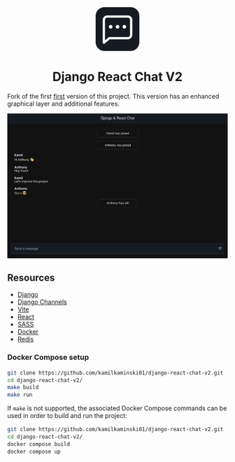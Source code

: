 <div align="center">
  <img alt="Logo" src="https://raw.githubusercontent.com/kamilkaminski01/django-react-chat-v2/master/frontend/public/favicon-512x512.png" width="100" />
</div>
<h1 align="center">Django React Chat V2</h1>

Fork of the first <a href="https://github.com/kamilkaminski01/django-react-chat">first</a>
version of this project. This version has an enhanced graphical layer and additional
features.

![demo](https://raw.githubusercontent.com/kamilkaminski01/django-react-chat-v2/master/frontend/src/assets/images/demo.png)

## Resources

- [Django](https://www.djangoproject.com/)
- [Django Channels](https://channels.readthedocs.io/en/latest/)
- [Vite](https://vitejs.dev/)
- [React](https://react.dev/)
- [SASS](https://sass-lang.com/)
- [Docker](https://www.docker.com/)
- [Redis](https://redis.io/)

### Docker Compose setup

```bash
git clone https://github.com/kamilkaminski01/django-react-chat-v2.git
cd django-react-chat-v2/
make build
make run
```

If `make` is not supported, the associated Docker Compose commands can be used in order
to build and run the project:
```bash
git clone https://github.com/kamilkaminski01/django-react-chat-v2.git
cd django-react-chat-v2/
docker compose build
docker compose up
```
